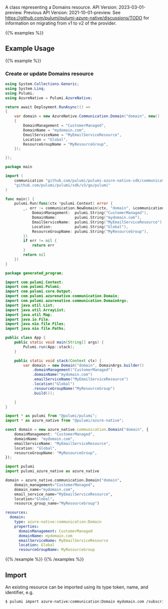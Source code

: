 A class representing a Domains resource.
API Version: 2023-03-01-preview.
Previous API Version: 2021-10-01-preview. See https://github.com/pulumi/pulumi-azure-native/discussions/TODO for information on migrating from v1 to v2 of the provider.

{{% examples %}}
## Example Usage
{{% example %}}
### Create or update Domains resource
```csharp
using System.Collections.Generic;
using System.Linq;
using Pulumi;
using AzureNative = Pulumi.AzureNative;

return await Deployment.RunAsync(() => 
{
    var domain = new AzureNative.Communication.Domain("domain", new()
    {
        DomainManagement = "CustomerManaged",
        DomainName = "mydomain.com",
        EmailServiceName = "MyEmailServiceResource",
        Location = "Global",
        ResourceGroupName = "MyResourceGroup",
    });

});


```

```go
package main

import (
	communication "github.com/pulumi/pulumi-azure-native-sdk/communication"
	"github.com/pulumi/pulumi/sdk/v3/go/pulumi"
)

func main() {
	pulumi.Run(func(ctx *pulumi.Context) error {
		_, err := communication.NewDomain(ctx, "domain", &communication.DomainArgs{
			DomainManagement:  pulumi.String("CustomerManaged"),
			DomainName:        pulumi.String("mydomain.com"),
			EmailServiceName:  pulumi.String("MyEmailServiceResource"),
			Location:          pulumi.String("Global"),
			ResourceGroupName: pulumi.String("MyResourceGroup"),
		})
		if err != nil {
			return err
		}
		return nil
	})
}

```

```java
package generated_program;

import com.pulumi.Context;
import com.pulumi.Pulumi;
import com.pulumi.core.Output;
import com.pulumi.azurenative.communication.Domain;
import com.pulumi.azurenative.communication.DomainArgs;
import java.util.List;
import java.util.ArrayList;
import java.util.Map;
import java.io.File;
import java.nio.file.Files;
import java.nio.file.Paths;

public class App {
    public static void main(String[] args) {
        Pulumi.run(App::stack);
    }

    public static void stack(Context ctx) {
        var domain = new Domain("domain", DomainArgs.builder()        
            .domainManagement("CustomerManaged")
            .domainName("mydomain.com")
            .emailServiceName("MyEmailServiceResource")
            .location("Global")
            .resourceGroupName("MyResourceGroup")
            .build());

    }
}

```

```typescript
import * as pulumi from "@pulumi/pulumi";
import * as azure_native from "@pulumi/azure-native";

const domain = new azure_native.communication.Domain("domain", {
    domainManagement: "CustomerManaged",
    domainName: "mydomain.com",
    emailServiceName: "MyEmailServiceResource",
    location: "Global",
    resourceGroupName: "MyResourceGroup",
});

```

```python
import pulumi
import pulumi_azure_native as azure_native

domain = azure_native.communication.Domain("domain",
    domain_management="CustomerManaged",
    domain_name="mydomain.com",
    email_service_name="MyEmailServiceResource",
    location="Global",
    resource_group_name="MyResourceGroup")

```

```yaml
resources:
  domain:
    type: azure-native:communication:Domain
    properties:
      domainManagement: CustomerManaged
      domainName: mydomain.com
      emailServiceName: MyEmailServiceResource
      location: Global
      resourceGroupName: MyResourceGroup

```

{{% /example %}}
{{% /examples %}}

## Import

An existing resource can be imported using its type token, name, and identifier, e.g.

```sh
$ pulumi import azure-native:communication:Domain mydomain.com /subscriptions/11112222-3333-4444-5555-666677778888/resourceGroups/MyResourceGroup/providers/Microsoft.Communication/EmailServices/MyEmailServiceResource/Domains/mydomain.com 
```
